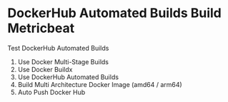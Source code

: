 # DockerHub Automated Builds Build Metricbeat
Test DockerHub Automated Builds  
1. Use Docker Multi-Stage Builds  
2. Use Docker Buildx  
3. Use DockerHub Automated Builds
4. Build Multi Architecture Docker Image (amd64 / arm64)  
5. Auto Push Docker Hub  
